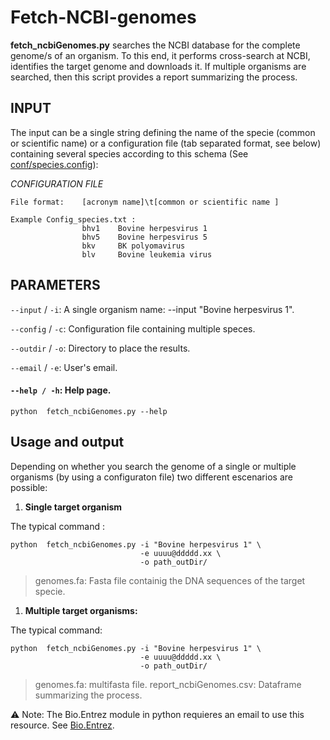 # Fetch-NCBI-genomes

**fetch_ncbiGenomes.py** searches the NCBI database for the complete genome/s of an organism. To this end, it performs cross-search at NCBI, identifies the target genome and downloads it. If multiple organisms are searched, then this script provides a report summarizing the process. 

## INPUT
The input can be a single string defining the name of the specie (common or scientific name) or a configuration file (tab separated format, see below) containing several species according to this schema (See [conf/species.config]()):

*CONFIGURATION FILE*
```console
File format:    [acronym name]\t[common or scientific name ]

Example Config_species.txt :
                bhv1	Bovine herpesvirus 1
                bhv5	Bovine herpesvirus 5
                bkv     BK polyomavirus
                blv     Bovine leukemia virus
```

## PARAMETERS

`--input` / `-i`:  A single organism name: --input "Bovine herpesvirus 1". 

`--config` / `-c`: Configuration file containing multiple speces.

`--outdir` / `-o`: Directory to place the results.

`--email` / `-e`:  User's email.

#### `--help / -h`: Help page.
```console
python  fetch_ncbiGenomes.py --help
```

## Usage and output

Depending on whether you search the genome of a single or multiple organisms (by using a configuraton file) two different escenarios are possible: 


1. **Single target organism**

The typical command :
```console
python  fetch_ncbiGenomes.py -i "Bovine herpesvirus 1" \
                             -e uuuu@ddddd.xx \
                             -o path_outDir/

```
>  genomes.fa: Fasta file containig the DNA sequences of the target specie.

1. **Multiple target organisms:**

The typical command:
```console
python  fetch_ncbiGenomes.py -i "Bovine herpesvirus 1" \
                             -e uuuu@ddddd.xx \
                             -o path_outDir/

```

> genomes.fa: multifasta file.
> report_ncbiGenomes.csv: Dataframe summarizing the process.


:warning: Note: The Bio.Entrez module in python requieres an email to use this resource. See [Bio.Entrez](https://biopython.org/docs/1.76/api/Bio.Entrez.html).
